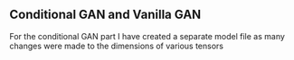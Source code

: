## Conditional GAN and Vanilla GAN
For the conditional GAN part I have created a separate model file as many changes were made to the dimensions of various tensors